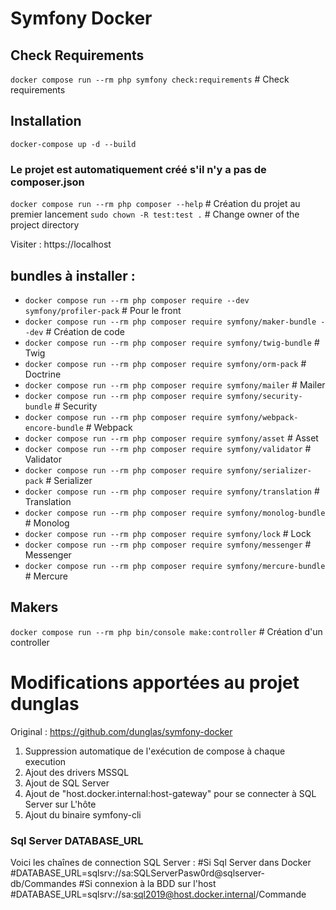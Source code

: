 # Symfony Docker


## Check Requirements
`docker compose run --rm php symfony check:requirements` # Check requirements

## Installation
`docker-compose up -d --build`
### Le projet est automatiquement créé s'il n'y a pas de composer.json 
`docker compose run --rm php composer --help` # Création du projet au premier lancement
`sudo chown -R test:test .` # Change owner of the project directory

Visiter : https://localhost

## bundles à installer : 
- `docker compose run --rm php composer require --dev symfony/profiler-pack` # Pour le front
- `docker compose run --rm php composer require symfony/maker-bundle --dev`   # Création de code
- `docker compose run --rm php composer require symfony/twig-bundle`  # Twig
- `docker compose run --rm php composer require symfony/orm-pack`  # Doctrine
- `docker compose run --rm php composer require symfony/mailer`  # Mailer
- `docker compose run --rm php composer require symfony/security-bundle`  # Security
- `docker compose run --rm php composer require symfony/webpack-encore-bundle`  # Webpack
- `docker compose run --rm php composer require symfony/asset`  # Asset
- `docker compose run --rm php composer require symfony/validator`  # Validator
- `docker compose run --rm php composer require symfony/serializer-pack`  # Serializer
- `docker compose run --rm php composer require symfony/translation`  # Translation
- `docker compose run --rm php composer require symfony/monolog-bundle`  # Monolog
- `docker compose run --rm php composer require symfony/lock`  # Lock
- `docker compose run --rm php composer require symfony/messenger`  # Messenger
- `docker compose run --rm php composer require symfony/mercure-bundle`  # Mercure


## Makers
`docker compose run --rm php bin/console make:controller` # Création d'un controller


# Modifications apportées au projet dunglas 
Original : https://github.com/dunglas/symfony-docker
1. Suppression automatique de l'exécution de compose à chaque execution
2. Ajout des drivers MSSQL
3. Ajout de SQL Server
4. Ajout de "host.docker.internal:host-gateway" pour se connecter à SQL Server sur L'hôte
5. Ajout du binaire symfony-cli

### Sql Server DATABASE_URL

Voici les chaînes de connection SQL Server :
#Si Sql Server dans Docker
#DATABASE_URL=sqlsrv://sa:SQLServerPasw0rd@sqlserver-db/Commandes
#Si connexion à la BDD sur l'host
#DATABASE_URL=sqlsrv://sa:sql2019@host.docker.internal/Commande

